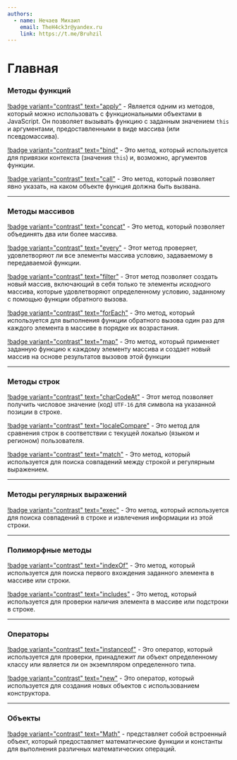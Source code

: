 ```yaml
---
authors:
  - name: Нечаев Михаил
    email: TheH4ck3r@yandex.ru
    link: https://t.me/Bruhzil
---
```


# Главная

### Методы функций

[!badge variant="contrast" text="apply"](A/Apply.md) - Является одним из методов, который можно использовать с функциональными объектами в JavaScript. Он позволяет вызывать функцию с заданным значением `this` и аргументами, предоставленными в виде массива (или псевдомассива).

[!badge variant="contrast" text="bind"](B/Bind.md) - Это метод, который используется для привязки контекста (значения `this`) и, возможно, аргументов функции.

[!badge variant="contrast" text="call"](C/Call.md) - Это метод, который позволяет явно указать, на каком объекте функция должна быть вызвана.

---

### Методы массивов

[!badge variant="contrast" text="concat"](C/Concat.md) - Это метод, который позволяет объединять два или более массива.

[!badge variant="contrast" text="every"](E/Every.md) - Этот метод проверяет, удовлетворяют ли все элементы массива условию, задаваемому в передаваемой функции.

[!badge variant="contrast" text="filter"](F/Filter.md) - Этот метод позволяет создать новый массив, включающий в себя только те элементы исходного массива, которые удовлетворяют определенному условию, заданному с помощью функции обратного вызова.

[!badge variant="contrast" text="forEach"](F/ForEach.md) - Это метод, который используется для выполнения функции обратного вызова один раз для каждого элемента в массиве в порядке их возрастания.

[!badge variant="contrast" text="map"](M/Map.md) - Это метод, который применяет заданную функцию к каждому элементу массива и создает новый массив на основе результатов вызовов этой функции

---

### Методы строк

[!badge variant="contrast" text="charCodeAt"](C/CharCodeAt.md) - Этот метод позволяет получить числовое значение (код) `UTF-16` для символа на указанной позиции в строке.

[!badge variant="contrast" text="localeCompare"](L/LocaleCompare.md) - Это метод для сравнения строк в соответствии с текущей локалью (языком и регионом) пользователя.

[!badge variant="contrast" text="match"](M/Match.md) - Это метод, который используется для поиска совпадений между строкой и регулярным выражением.

---

### Методы регулярных выражений

[!badge variant="contrast" text="exec"](E/Exec.md) - Это метод, который используется для поиска совпадений в строке и извлечения информации из этой строки.

---

### Полиморфные методы

[!badge variant="contrast" text="indexOf"](I/IndexOf.md) - Это метод, который используется для поиска первого вхождения заданного элемента в массиве или строки.

[!badge variant="contrast" text="includes"](I/Includes.md) - Это метод, который используется для проверки наличия элемента в массиве или подстроки в строке.

---

### Операторы

[!badge variant="contrast" text="instanceof"](I/Instanceof.md) - Это оператор, который используется для проверки, принадлежит ли объект определенному классу или является ли он экземпляром определенного типа.

[!badge variant="contrast" text="new"](N/New.md) - Это оператор, который используется для создания новых объектов с использованием конструктора.

---

### Объекты

[!badge variant="contrast" text="Math"](M/Math.md) - представляет собой встроенный объект, который предоставляет математические функции и константы для выполнения различных математических операций.
